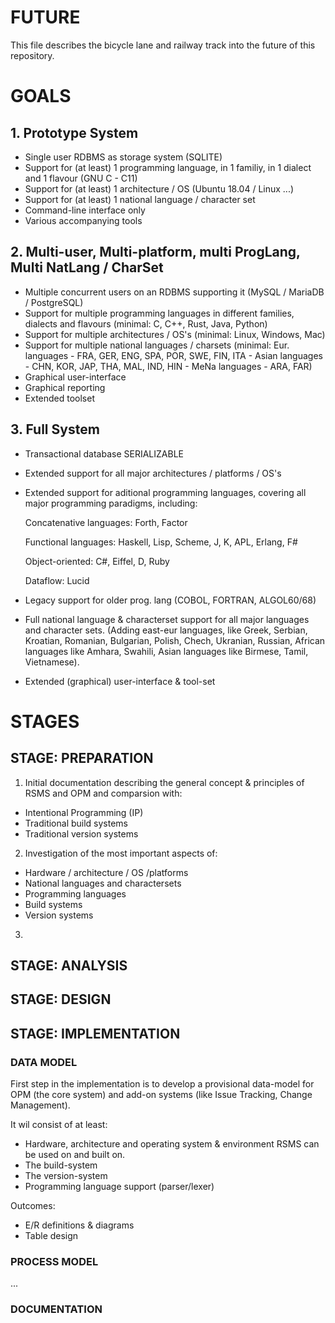 # FUTURE

This file describes the bicycle lane and railway track into the future of this repository.

# GOALS

## 1. Prototype System

* Single user RDBMS as storage system (SQLITE)
* Support for (at least) 1 programming language, in 1 familiy, in 1 dialect and 1 flavour (GNU C - C11)
* Support for (at least) 1 architecture / OS (Ubuntu 18.04 / Linux ...)
* Support for (at least) 1 national language / character set
* Command-line interface only
* Various accompanying tools

## 2. Multi-user, Multi-platform, multi ProgLang, Multi NatLang / CharSet

* Multiple concurrent users on an RDBMS supporting it (MySQL / MariaDB / PostgreSQL)
* Support for multiple programming languages in different families, dialects and flavours
  (minimal: C, C++, Rust, Java, Python)
* Support for multiple architectures / OS's (minimal: Linux, Windows, Mac)
* Support for multiple national languages / charsets 
  (minimal: Eur. languages - FRA, GER, ENG, SPA, POR, SWE, FIN, ITA - Asian languages - CHN, KOR, JAP, THA, MAL, IND, HIN - MeNa languages - ARA, FAR)
* Graphical user-interface
* Graphical reporting
* Extended toolset

## 3. Full System

* Transactional database SERIALIZABLE
* Extended support for all major architectures / platforms / OS's
* Extended support for aditional programming languages, covering all major programming paradigms, including:

  Concatenative languages: Forth, Factor

  Functional languages: Haskell, Lisp, Scheme, J, K, APL, Erlang, F#
  
  Object-oriented: C#, Eiffel, D, Ruby
  
  Dataflow: Lucid
  
* Legacy support for older prog. lang (COBOL, FORTRAN, ALGOL60/68)
* Full national language & characterset support for all major languages and character sets. (Adding east-eur languages, like Greek, Serbian, Kroatian, Romanian, Bulgarian, Polish, Chech, Ukranian, Russian, African languages like Amhara, Swahili, Asian languages like Birmese, Tamil, Vietnamese).
* Extended (graphical) user-interface & tool-set

# STAGES

## STAGE: PREPARATION

1. Initial documentation describing the general concept & principles of RSMS and OPM and comparsion with:
* Intentional Programming (IP)
* Traditional build systems
* Traditional version systems
2. Investigation of the most important aspects of:
* Hardware / architecture / OS /platforms
* National languages and charactersets
* Programming languages
* Build systems
* Version systems
3. 

## STAGE: ANALYSIS


## STAGE: DESIGN


## STAGE: IMPLEMENTATION

### DATA MODEL

First step in the implementation is to develop a provisional data-model for OPM (the core system) and add-on systems 
(like Issue Tracking, Change Management).

It wil consist of at least:
* Hardware, architecture and operating system & environment RSMS can be used on and built on.
* The build-system
* The version-system
* Programming language support (parser/lexer)

Outcomes:
* E/R definitions & diagrams
* Table design

### PROCESS MODEL

...

### DOCUMENTATION


